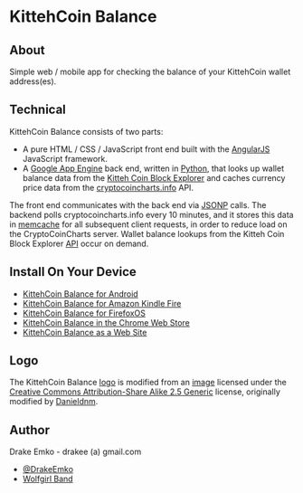 # KittehCoin Balance

## About
Simple web / mobile app for checking the balance of your KittehCoin wallet address(es).

## Technical
KittehCoin Balance consists of two parts:
* A pure HTML / CSS / JavaScript front end built with the [AngularJS](http://angularjs.org/) JavaScript framework.
* A [Google App Engine](https://developers.google.com/appengine/) back end, written in [Python](http://www.python.org/), that looks up wallet balance data from the [Kitteh Coin Block Explorer](http://kittehcoinblockexplorer.com/) and caches currency price data from the [cryptocoincharts.info](http://www.cryptocoincharts.info/) API.

The front end communicates with the back end via [JSONP](http://en.wikipedia.org/wiki/JSONP) calls. The backend polls cryptocoincharts.info every 10 minutes, and it stores this data in [memcache](https://developers.google.com/appengine/docs/python/memcache/) for all subsequent client requests, in order to reduce load on the CryptoCoinCharts server. Wallet balance lookups from the Kitteh Coin Block Explorer [API](http://kittehcoinblockexplorer.com/chain/Kittehcoin/q) occur on demand.

## Install On Your Device
* [KittehCoin Balance for Android](https://play.google.com/store/apps/details?id=net.edrake.kittehcoinbalance)
* [KittehCoin Balance for Amazon Kindle Fire](http://www.amazon.com/Drake-Emko-KittehCoin-Balance/dp/B00IQN7P74)
* [KittehCoin Balance for FirefoxOS](https://marketplace.firefox.com/app/kittehcoin-balance)
* [KittehCoin Balance in the Chrome Web Store](https://chrome.google.com/webstore/detail/kittehcoin-balance/ijhkeggnlfaafnjfmddgjfmlchpofggo)
* [KittehCoin Balance as a Web Site](http://d2f04lgzuo9226.cloudfront.net/main.html)

## Logo
The KittehCoin Balance [logo](http://d2f04lgzuo9226.cloudfront.net/img/kittehcoinBalance_logo_1536.png) 
is modified from an [image](http://commons.wikimedia.org/wiki/File:Green-emblem-scales.svg)
licensed under the [Creative Commons Attribution-Share Alike 2.5 Generic](http://creativecommons.org/licenses/by-sa/2.5/deed.en)
license, originally modified by [Danieldnm](http://commons.wikimedia.org/wiki/User:Danieldnm).

## Author
Drake Emko - drakee (a) gmail.com
* [@DrakeEmko](https://twitter.com/DrakeEmko)
* [Wolfgirl Band](http://wolfgirl.bandcamp.com/)
